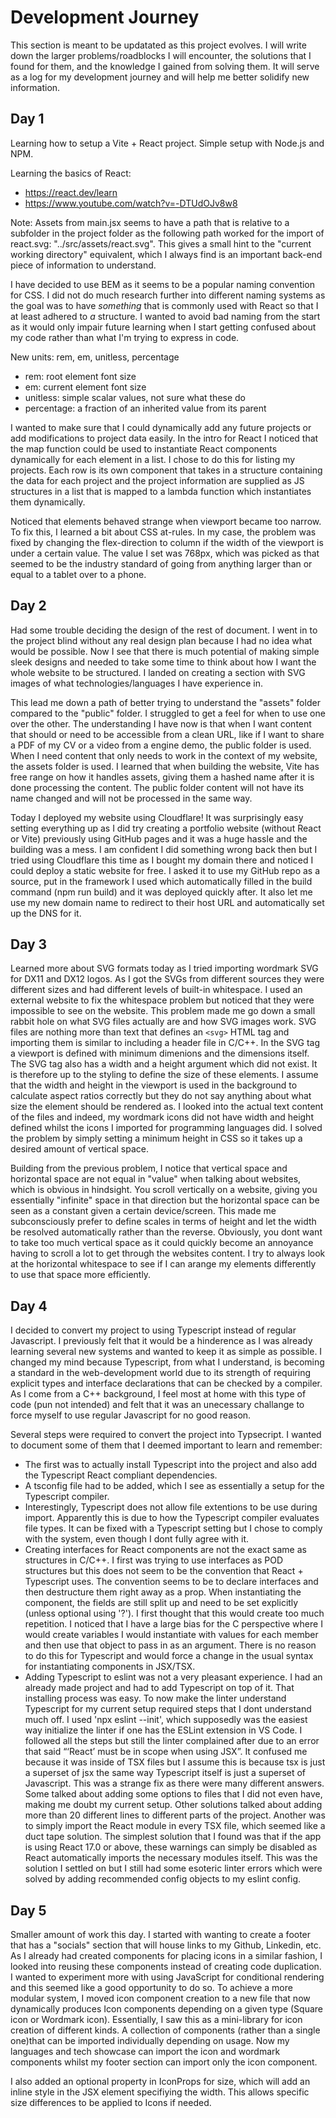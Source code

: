 # Development Journey

This section is meant to be updatated as this project evolves. I will write down the larger problems/roadblocks I will encounter, the solutions that I found for them, and the knowledge I gained from solving them. It will serve as a log for my development journey and will help me better solidify new information.

## Day 1 

Learning how to setup a Vite + React project. Simple setup with Node.js and NPM.

Learning the basics of React:

* https://react.dev/learn
* https://www.youtube.com/watch?v=-DTUdOJv8w8 

Note: Assets from main.jsx seems to have a path that is relative to a subfolder in the project folder as the following path worked for the import of react.svg: "../src/assets/react.svg". This gives a small hint to the "current working directory" equivalent, which I always find is an important back-end piece of information to understand.

I have decided to use BEM as it seems to be a popular naming convention for CSS. I did not do much research further into different naming systems as the goal was to have *something* that is commonly used with React so that I at least adhered to *a* structure. I wanted to avoid bad naming from the start as it would only impair future learning when I start getting confused about my code rather than what I'm trying to express in code.

New units: rem, em, unitless, percentage

* rem: root element font size
* em: current element font size
* unitless: simple scalar values, not sure what these do
* percentage: a fraction of an inherited value from its parent

I wanted to make sure that I could dynamically add any future projects or add modifications to project data easily. In the intro for React I noticed that the map function could be used to instantiate React components dynamically for each element in a list. I chose to do this for listing my projects. Each row is its own component that takes in a structure containing the data for each project and the project information are supplied as JS structures in a list that is mapped to a lambda function which instantiates them dynamically.

Noticed that elements behaved strange when viewport became too narrow. To fix this, I learned a bit about CSS at-rules. In my case, the problem was fixed by changing the flex-direction to column if the width of the viewport is under a certain value. The value I set was 768px, which was picked as that seemed to be the industry standard of going from anything larger than or equal to a tablet over to a phone.

## Day 2

Had some trouble deciding the design of the rest of document. I went in to the project blind without any real design plan because I had no idea what would be possible. Now I see that there is much potential of making simple sleek designs and needed to take some time to think about how I want the whole website to be structured. I landed on creating a section with SVG images of what technologies/languages I have experience in. 

This lead me down a path of better trying to understand the "assets" folder compared to the "public" folder. I struggled to get a feel for when to use one over the other. The understanding I have now is that when I want content that should or need to be accessible from a clean URL, like if I want to share a PDF of my CV or a video from a engine demo, the public folder is used. When I need content that only needs to work in the context of my website, the assets folder is used. I learned that when building the website, Vite has free range on how it handles assets, giving them a hashed name after it is done processing the content. The public folder content will not have its name changed and will not be processed in the same way.

Today I deployed my website using Cloudflare! It was surprisingly easy setting everything up as I did try creating a portfolio website (without React or Vite) previously using GitHub pages and it was a huge hassle and the building was a mess. I am confident I did something wrong back then but I tried using Cloudflare this time as I bought my domain there and noticed I could deploy a static website for free. I asked it to use my GitHub repo as a source, put in the framework I used which automatically filled in the build command (npm run build) and it was deployed quickly after. It also let me use my new domain name to redirect to their host URL and automatically set up the DNS for it.

## Day 3

Learned more about SVG formats today as I tried importing wordmark SVG for DX11 and DX12 logos. As I got the SVGs from different sources they were different sizes and had different levels of built-in whitespace. I used an external website to fix the whitespace problem but noticed that they were impossible to see on the website. This problem made me go down a small rabbit hole on what SVG files actually are and how SVG images work. SVG files are nothing more than text that defines an `<svg>` HTML tag and importing them is similar to including a header file in C/C++. In the SVG tag a viewport is defined with minimum dimenions and the dimensions itself. The SVG tag also has a width and a height argument which did not exist. It is therefore up to the styling to define the size of these elements. I assume that the width and height in the viewport is used in the background to calculate aspect ratios correctly but they do not say anything about what size the element should be rendered as. I looked into the actual text content of the files and indeed, my wordmark icons did not have width and height defined whilst the icons I imported for programming languages did. I solved the problem by simply setting a minimum height in CSS so it takes up a desired amount of vertical space.

Building from the previous problem, I notice that vertical space and horizontal space are not equal in "value" when talking about websites, which is obvious in hindsight. You scroll vertically on a website, giving you essentially "infinite" space in that direction but the horizontal space can be seen as a constant given a certain device/screen. This made me subconsciously prefer to define scales in terms of height and let the width be resolved automatically rather than the reverse. Obviously, you dont want to take too much vertical space as it could quickly become an annoyance having to scroll a lot to get through the websites content. I try to always look at the horizontal whitespace to see if I can arange my elements differently to use that space more efficiently.

## Day 4

I decided to convert my project to using Typescript instead of regular Javascript. I previously felt that it would be a hinderence as I was already learning several new systems and wanted to keep it as simple as possible. I changed my mind because Typescript, from what I understand, is becoming a standard in the web-development world due to its strength of requiring explicit types and interface declarations that can be checked by a compiler. As I come from a C++ background, I feel most at home with this type of code (pun not intended) and felt that it was an unecessary challange to force myself to use regular Javascript for no good reason.

Several steps were required to convert the project into Typsecript. I wanted to document some of them that I deemed important to learn and remember: 

* The first was to actually install Typescript into the project and also add the Typescript React compliant dependencies. 
* A tsconfig file had to be added, which I see as essentially a setup for the Typescript compiler. 
* Interestingly, Typescript does not allow file extentions to be use during import. Apparently this is due to how the Typescript compiler evaluates file types. It can be fixed with a Typescript setting but I chose to comply with the system, even though I dont fully agree with it. 
* Creating interfaces for React components are not the exact same as structures in C/C++. I first was trying to use interfaces as POD structures but this does not seem to be the convention that React + Typescript uses. The convention seems to be to declare interfaces and then destructure them right away as a prop. When instantiating the component, the fields are still split up and need to be set explicitly (unless optional using '?'). I first thought that this would create too much repetition. I noticed that I have a large bias for the C perspective where I would create variables I would instantiate with values for each member and then use that object to pass in as an argument. There is no reason to do this for Typescript and would force a change in the usual syntax for instantiating components in JSX/TSX.
* Adding Typescript to eslint was not a very pleasant experience. I had an already made project and had to add Typescript on top of it. That installing process was easy. To now make the linter understand Typescript for my current setup required steps that I dont understand much off. I used 'npx eslint --init', which supposedly was the easiest way initialize the linter if one has the ESLint extension in VS Code. I followed all the steps but still the linter complained after due to an error that said “‘React’ must be in scope when using JSX”. It confused me because it was inside of TSX files but I assume this is because tsx is just a superset of jsx the same way Typescript itself is just a superset of Javascript. This was a strange fix as there were many different answers. Some talked about adding some options to files that I did not even have, making me doubt my current setup. Other solutions talked about adding more than 20 different lines to different parts of the project. Another was to simply import the React module in every TSX file, which seemed like a duct tape solution. The simplest solution that I found was that if the app is using React 17.0 or above, these warnings can simply be disabled as React automatically imports the necessary modules itself. This was the solution I settled on but I still had some esoteric linter errors which were solved by adding recommended config objects to my eslint config.

## Day 5

Smaller amount of work this day. I started with wanting to create a footer that has a "socials" section that will house links to my Github, Linkedin, etc. As I already had created components for placing icons in a similar fashion, I looked into reusing these components instead of creating code duplication. I wanted to experiment more with using JavaScript for conditional rendering and this seemed like a good opportunity to do so. To achieve a more modular system, I moved icon component creation to a new file that now dynamically produces Icon components depending on a given type (Square icon or Wordmark icon). Essentially, I saw this as a mini-library for icon creation of different kinds. A collection of components (rather than a single one)that can be imported individually depending on usage. Now my languages and tech showcase can import the icon and wordmark components whilst my footer section can import only the icon component.

I also added an optional property in IconProps for size, which will add an inline style in the JSX element specifiying the width. This allows specific size differences to be applied to Icons if needed. 
